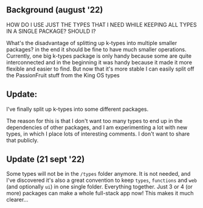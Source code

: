 ## Background (august '22)

HOW DO I USE JUST THE TYPES THAT I NEED WHILE KEEPING ALL TYPES IN A SINGLE PACKAGE? SHOULD I?

What's the disadvantage of splitting up k-types into multiple smaller packages? in the end it should be fine to have much smaller operations. Currently, one big k-types package is only handy because some are quite interconnected and in the beginning it was handy because it made it more flexible and easier to find. But now that it's more stable I can easily split off the PassionFruit stuff from the King OS types

## Update:

I've finally split up k-types into some different packages.

The reason for this is that I don't want too many types to end up in the dependencies of other packages, and I am experimenting a lot with new types, in which I place lots of interesting comments. I don't want to share that publicly.

## Update (21 sept '22)

Some types will not be in the `/types` folder anymore. It is not needed, and I've discovered it's also a great convention to keep `types`, `functions` and `web` (and optionally `ui`) in one single folder. Everything together. Just 3 or 4 (or more) packages can make a whole full-stack app now! This makes it much clearer...
